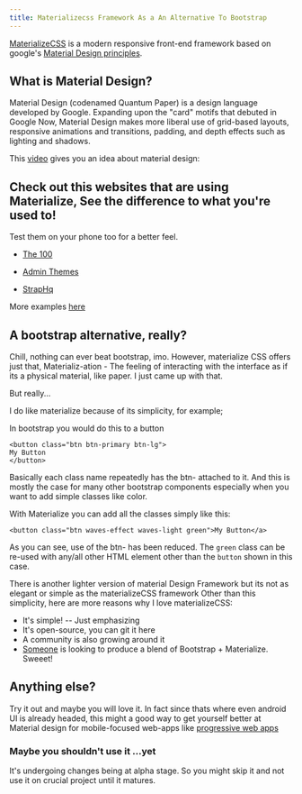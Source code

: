 ```yaml
---
title: Materializecss Framework As a An Alternative To Bootstrap
---
```

[MaterializeCSS](http://materializecss.com/) is a modern responsive front-end framework based on google's [Material Design principles](https://www.google.com/design/spec/material-design/introduction.html).

## What is Material Design?

Material Design (codenamed Quantum Paper) is a design language developed by Google. Expanding upon the "card" motifs that debuted in Google Now, Material Design makes more liberal use of grid-based layouts, responsive animations and transitions, padding, and depth effects such as lighting and shadows.

This [video](https://www.youtube.com/watch?v=Q8TXgCzxEnw) gives you an idea about material design:

## Check out this websites that are using Materialize, See the difference to what you're used to!

Test them on your phone too for a better feel.

*   [The 100](https://www.100xp.io/)

*   [Admin Themes](http://demo.geekslabs.com/materialize/v2.1/)

*   [StrapHq](http://www.straphq.com/)

More examples [here](http://materializecss.com/showcase.html)

## A bootstrap alternative, really?

Chill, nothing can ever beat bootstrap, imo. However, materialize CSS offers just that, Materializ-ation - The feeling of interacting with the interface as if its a physical material, like paper. I just came up with that.

But really...

I do like materialize because of its simplicity, for example;

In bootstrap you would do this to a button

    <button class="btn btn-primary btn-lg">
    My Button
    </button>

Basically each class name repeatedly has the btn- attached to it. And this is mostly the case for many other bootstrap components especially when you want to add simple classes like color.

With Materialize you can add all the classes simply like this:

    <button class="btn waves-effect waves-light green">My Button</a>

As you can see, use of the btn- has been reduced. The `green` class can be re-used with any/all other HTML element other than the `button` shown in this case.

There is another lighter version of material Design Framework but its not as elegant or simple as the materializeCSS framework Other than this simplicity, here are more reasons why I love materializeCSS:

*   It's simple! -- Just emphasizing
*   It's open-source, you can git it here
*   A community is also growing around it
*   [Someone](http://fezvrasta.github.io/bootstrap-material-design/) is looking to produce a blend of Bootstrap + Materialize. Sweeet!

## Anything else?

Try it out and maybe you will love it. In fact since thats where even android UI is already headed, this might a good way to get yourself better at Material design for mobile-focused web-apps like [progressive web apps](https://developers.google.com/web/fundamentals/getting-started/your-first-progressive-web-app/#what-will-you-learn)

### Maybe you shouldn't use it ...yet

It's undergoing changes being at alpha stage. So you might skip it and not use it on crucial project until it matures.